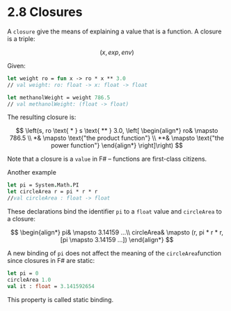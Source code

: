 ﻿# 2.8 Closures

A `closure` give the means of explaining a value that is a function. A closure is a triple:

$$
(x, exp, env)
$$

Given:

```fsharp
let weight ro = fun x -> ro * x ** 3.0
// val weight: ro: float -> x: float -> float

let methanolWeight = weight 786.5
// val methanolWeight: (float -> float)
```

The resulting closure is:

$$
\left(s, ro \text{ * } s \text{ ** } 3.0, \left[
    \begin{align*}
    ro& \mapsto 786.5 \\
    *& \mapsto \text{"the product function"} \\
    **& \mapsto \text{"the power function"}
    \end{align*}
    \right]\right)
$$

Note that a closure is a `value` in F# – functions are first-class citizens.

Another example

```fsharp
let pi = System.Math.PI
let circleArea r = pi * r * r
//val circleArea : float -> float
```

These declarations bind the identifier `pi` to a `float` value and `circleArea` to a closure:

$$
\begin{align*}
pi& \mapsto 3.14159 ...\\
circleArea& \mapsto (r, pi * r * r, [pi \mapsto 3.14159 ...])
\end{align*}
$$

A new binding of `pi` does not affect the meaning of the `circleArea`function since closures in F# are static:

```fsharp
let pi = 0
circleArea 1.0
val it : float = 3.141592654
```

This property is called static binding.
